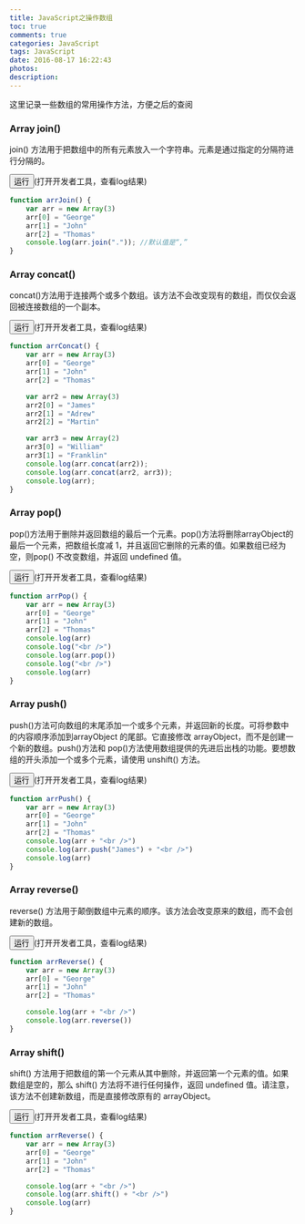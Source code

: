 ```yaml
---
title: JavaScript之操作数组
toc: true
comments: true
categories: JavaScript
tags: JavaScript
date: 2016-08-17 16:22:43
photos:
description:
---
```

这里记录一些数组的常用操作方法，方便之后的查阅
<!-- more -->
### Array join()
join() 方法用于把数组中的所有元素放入一个字符串。元素是通过指定的分隔符进行分隔的。   

<input type="button" onclick="arrJoin()" value="运行">(打开开发者工具，查看log结果)
<script>
function arrJoin() {
    var arr = new Array(3)
    arr[0] = "George"
    arr[1] = "John"
    arr[2] = "Thomas"
    console.log(arr.join(".")); //默认值是“,”
}
</script>

```js
function arrJoin() {
    var arr = new Array(3)
    arr[0] = "George"
    arr[1] = "John"
    arr[2] = "Thomas"
    console.log(arr.join(".")); //默认值是“,”
}
```



### Array concat()
concat()方法用于连接两个或多个数组。该方法不会改变现有的数组，而仅仅会返回被连接数组的一个副本。

<input type="button" onclick="arrConcat()" value="运行">(打开开发者工具，查看log结果)
<script>
function arrConcat() {
    var arr = new Array(3)
    arr[0] = "George"
    arr[1] = "John"
    arr[2] = "Thomas"

    var arr2 = new Array(3)
    arr2[0] = "James"
    arr2[1] = "Adrew"
    arr2[2] = "Martin"

    var arr3 = new Array(2)
    arr3[0] = "William"
    arr3[1] = "Franklin"
    console.log(arr.concat(arr2));
    console.log(arr.concat(arr2, arr3));
    console.log(arr);
}
</script>

```js
function arrConcat() {
    var arr = new Array(3)
    arr[0] = "George"
    arr[1] = "John"
    arr[2] = "Thomas"

    var arr2 = new Array(3)
    arr2[0] = "James"
    arr2[1] = "Adrew"
    arr2[2] = "Martin"

    var arr3 = new Array(2)
    arr3[0] = "William"
    arr3[1] = "Franklin"
    console.log(arr.concat(arr2));
    console.log(arr.concat(arr2, arr3));
    console.log(arr);
}
```


### Array pop()
pop()方法用于删除并返回数组的最后一个元素。pop()方法将删除arrayObject的最后一个元素，把数组长度减 1，并且返回它删除的元素的值。如果数组已经为空，则pop() 不改变数组，并返回 undefined 值。

<input type="button" onclick="arrPop()" value="运行">(打开开发者工具，查看log结果)
<script>
function arrPop() {
    var arr = new Array(3)
    arr[0] = "George"
    arr[1] = "John"
    arr[2] = "Thomas"
    console.log(arr)
    console.log("<br />")
    console.log(arr.pop())
    console.log("<br />")
    console.log(arr)
}
</script>

```js
function arrPop() {
    var arr = new Array(3)
    arr[0] = "George"
    arr[1] = "John"
    arr[2] = "Thomas"
    console.log(arr)
    console.log("<br />")
    console.log(arr.pop())
    console.log("<br />")
    console.log(arr)
}
```


### Array push()
push()方法可向数组的末尾添加一个或多个元素，并返回新的长度。可将参数中的内容顺序添加到arrayObject 的尾部。它直接修改 arrayObject，而不是创建一个新的数组。push()方法和 pop()方法使用数组提供的先进后出栈的功能。要想数组的开头添加一个或多个元素，请使用 unshift() 方法。

<input type="button" onclick="arrPush()" value="运行">(打开开发者工具，查看log结果)
<script>
function arrPush() {
    var arr = new Array(3)
    arr[0] = "George"
    arr[1] = "John"
    arr[2] = "Thomas"
    console.log(arr + "<br />")
    console.log(arr.push("James") + "<br />")
    console.log(arr)
}
</script>

```js
function arrPush() {
    var arr = new Array(3)
    arr[0] = "George"
    arr[1] = "John"
    arr[2] = "Thomas"
    console.log(arr + "<br />")
    console.log(arr.push("James") + "<br />")
    console.log(arr)
}
```

### Array reverse()
reverse() 方法用于颠倒数组中元素的顺序。该方法会改变原来的数组，而不会创建新的数组。

<input type="button" onclick="arrReverse()" value="运行">(打开开发者工具，查看log结果)
<script>
function arrReverse() {
    var arr = new Array(3)
    arr[0] = "George"
    arr[1] = "John"
    arr[2] = "Thomas"

    console.log(arr + "<br />")
    console.log(arr.reverse())
}
</script>

```js
function arrReverse() {
    var arr = new Array(3)
    arr[0] = "George"
    arr[1] = "John"
    arr[2] = "Thomas"

    console.log(arr + "<br />")
    console.log(arr.reverse())
}
```

### Array shift()
shift() 方法用于把数组的第一个元素从其中删除，并返回第一个元素的值。如果数组是空的，那么 shift() 方法将不进行任何操作，返回 undefined 值。请注意，该方法不创建新数组，而是直接修改原有的 arrayObject。

<input type="button" onclick="arrReverse()" value="运行">(打开开发者工具，查看log结果)
<script>
function arrReverse() {
    var arr = new Array(3)
    arr[0] = "George"
    arr[1] = "John"
    arr[2] = "Thomas"

    console.log(arr + "<br />")
    console.log(arr.shift() + "<br />")
    console.log(arr)
}
</script>

```js
function arrReverse() {
    var arr = new Array(3)
    arr[0] = "George"
    arr[1] = "John"
    arr[2] = "Thomas"

    console.log(arr + "<br />")
    console.log(arr.shift() + "<br />")
    console.log(arr)
}
```





